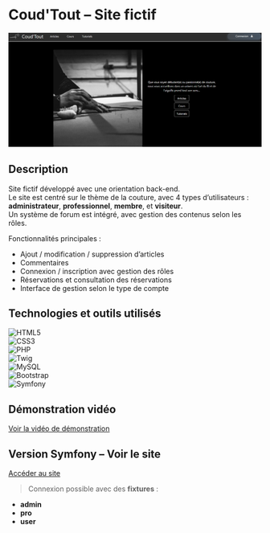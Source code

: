# Coud'Tout – Site fictif

![Image du projet](coudtout_accueil.png)

## Description  
Site fictif développé avec une orientation back-end.  
Le site est centré sur le thème de la couture, avec 4 types d’utilisateurs : **administrateur**, **professionnel**, **membre**, et **visiteur**.  
Un système de forum est intégré, avec gestion des contenus selon les rôles.

Fonctionnalités principales :  
- Ajout / modification / suppression d’articles  
- Commentaires  
- Connexion / inscription avec gestion des rôles  
- Réservations et consultation des réservations  
- Interface de gestion selon le type de compte

## Technologies et outils utilisés
![HTML5](https://img.shields.io/badge/HTML5-E34F26?style=flat&logo=html5&logoColor=white)  
![CSS3](https://img.shields.io/badge/CSS3-1572B6?style=flat&logo=css3&logoColor=white)  
![PHP](https://img.shields.io/badge/PHP-777BB4?style=flat&logo=php&logoColor=white)  
![Twig](https://img.shields.io/badge/Twig-009688?style=flat&logo=twig&logoColor=white)  
![MySQL](https://img.shields.io/badge/MySQL-4479A1?style=flat&logo=mysql&logoColor=white)  
![Bootstrap](https://img.shields.io/badge/Bootstrap-7952B3?style=flat&logo=bootstrap&logoColor=white)  
![Symfony](https://img.shields.io/badge/Symfony-000000?style=flat&logo=symfony&logoColor=white)

## Démonstration vidéo  
[Voir la vidéo de démonstration](URL_DE_LA_VIDEO)

## Version Symfony – Voir le site  
[Accéder au site](https://coudtout.gruber.etu.mmi-unistra.fr/)

> Connexion possible avec des **fixtures** :  
- **admin**  
- **pro**  
- **user**
